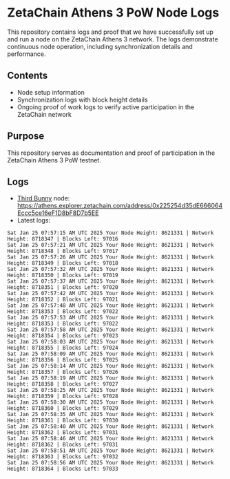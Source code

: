 # ZetaChain Athens 3 PoW Node Logs
This repository contains logs and proof that we have successfully set up and run a node on the ZetaChain Athens 3 network. The logs demonstrate continuous node operation, including synchronization details and performance.

## Contents
- Node setup information
- Synchronization logs with block height details
- Ongoing proof of work logs to verify active participation in the ZetaChain network

## Purpose
This repository serves as documentation and proof of participation in the ZetaChain Athens 3 PoW testnet.

## Logs

- [Third Bunny](https://thirdbunny.xyz/) node: https://athens.explorer.zetachain.com/address/0x225254d35dE666064Eccc5ce16eF1D8bF8D7b5EE
- Latest logs:
```
Sat Jan 25 07:57:15 AM UTC 2025 Your Node Height: 8621331 | Network Height: 8718347 | Blocks Left: 97016
Sat Jan 25 07:57:21 AM UTC 2025 Your Node Height: 8621331 | Network Height: 8718348 | Blocks Left: 97017
Sat Jan 25 07:57:26 AM UTC 2025 Your Node Height: 8621331 | Network Height: 8718349 | Blocks Left: 97018
Sat Jan 25 07:57:32 AM UTC 2025 Your Node Height: 8621331 | Network Height: 8718350 | Blocks Left: 97019
Sat Jan 25 07:57:37 AM UTC 2025 Your Node Height: 8621331 | Network Height: 8718351 | Blocks Left: 97020
Sat Jan 25 07:57:42 AM UTC 2025 Your Node Height: 8621331 | Network Height: 8718352 | Blocks Left: 97021
Sat Jan 25 07:57:48 AM UTC 2025 Your Node Height: 8621331 | Network Height: 8718353 | Blocks Left: 97022
Sat Jan 25 07:57:53 AM UTC 2025 Your Node Height: 8621331 | Network Height: 8718353 | Blocks Left: 97022
Sat Jan 25 07:57:58 AM UTC 2025 Your Node Height: 8621331 | Network Height: 8718354 | Blocks Left: 97023
Sat Jan 25 07:58:03 AM UTC 2025 Your Node Height: 8621331 | Network Height: 8718355 | Blocks Left: 97024
Sat Jan 25 07:58:09 AM UTC 2025 Your Node Height: 8621331 | Network Height: 8718356 | Blocks Left: 97025
Sat Jan 25 07:58:14 AM UTC 2025 Your Node Height: 8621331 | Network Height: 8718357 | Blocks Left: 97026
Sat Jan 25 07:58:19 AM UTC 2025 Your Node Height: 8621331 | Network Height: 8718358 | Blocks Left: 97027
Sat Jan 25 07:58:25 AM UTC 2025 Your Node Height: 8621331 | Network Height: 8718359 | Blocks Left: 97028
Sat Jan 25 07:58:30 AM UTC 2025 Your Node Height: 8621331 | Network Height: 8718360 | Blocks Left: 97029
Sat Jan 25 07:58:35 AM UTC 2025 Your Node Height: 8621331 | Network Height: 8718361 | Blocks Left: 97030
Sat Jan 25 07:58:40 AM UTC 2025 Your Node Height: 8621331 | Network Height: 8718362 | Blocks Left: 97031
Sat Jan 25 07:58:46 AM UTC 2025 Your Node Height: 8621331 | Network Height: 8718362 | Blocks Left: 97031
Sat Jan 25 07:58:51 AM UTC 2025 Your Node Height: 8621331 | Network Height: 8718363 | Blocks Left: 97032
Sat Jan 25 07:58:56 AM UTC 2025 Your Node Height: 8621331 | Network Height: 8718364 | Blocks Left: 97033
```
